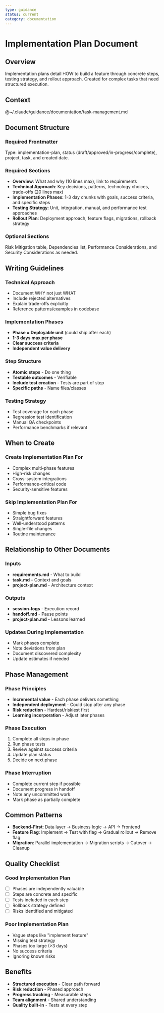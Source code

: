 ```yaml
---
type: guidance
status: current
category: documentation
---
```


# Implementation Plan Document

## Overview
Implementation plans detail HOW to build a feature through concrete steps, testing strategy, and rollout approach. Created for complex tasks that need structured execution.

## Context
@~/.claude/guidance/documentation/task-management.md

## Document Structure

### Required Frontmatter
Type: implementation-plan, status (draft/approved/in-progress/complete), project, task, and created date.

### Required Sections
- **Overview**: What and why (10 lines max), link to requirements
- **Technical Approach**: Key decisions, patterns, technology choices, trade-offs (20 lines max)
- **Implementation Phases**: 1-3 day chunks with goals, success criteria, and specific steps
- **Testing Strategy**: Unit, integration, manual, and performance test approaches
- **Rollout Plan**: Deployment approach, feature flags, migrations, rollback strategy

### Optional Sections
Risk Mitigation table, Dependencies list, Performance Considerations, and Security Considerations as needed.

## Writing Guidelines

### Technical Approach
- Document WHY not just WHAT
- Include rejected alternatives
- Explain trade-offs explicitly
- Reference patterns/examples in codebase

### Implementation Phases
- **Phase = Deployable unit** (could ship after each)
- **1-3 days max per phase**
- **Clear success criteria**
- **Independent value delivery**

### Step Structure
- **Atomic steps** - Do one thing
- **Testable outcomes** - Verifiable
- **Include test creation** - Tests are part of step
- **Specific paths** - Name files/classes

### Testing Strategy
- Test coverage for each phase
- Regression test identification
- Manual QA checkpoints
- Performance benchmarks if relevant

## When to Create

### Create Implementation Plan For
- Complex multi-phase features
- High-risk changes
- Cross-system integrations
- Performance-critical code
- Security-sensitive features

### Skip Implementation Plan For
- Simple bug fixes
- Straightforward features
- Well-understood patterns
- Single-file changes
- Routine maintenance

## Relationship to Other Documents

### Inputs
- **requirements.md** - What to build
- **task.md** - Context and goals
- **project-plan.md** - Architecture context

### Outputs
- **session-logs** - Execution record
- **handoff.md** - Pause points
- **project-plan.md** - Lessons learned

### Updates During Implementation
- Mark phases complete
- Note deviations from plan
- Document discovered complexity
- Update estimates if needed

## Phase Management

### Phase Principles
- **Incremental value** - Each phase delivers something
- **Independent deployment** - Could stop after any phase
- **Risk reduction** - Hardest/riskiest first
- **Learning incorporation** - Adjust later phases

### Phase Execution
1. Complete all steps in phase
2. Run phase tests
3. Review against success criteria
4. Update plan status
5. Decide on next phase

### Phase Interruption
- Complete current step if possible
- Document progress in handoff
- Note any uncommitted work
- Mark phase as partially complete

## Common Patterns
- **Backend-First**: Data layer → Business logic → API → Frontend
- **Feature Flag**: Implement → Test with flag → Gradual rollout → Remove flag
- **Migration**: Parallel implementation → Migration scripts → Cutover → Cleanup

## Quality Checklist

### Good Implementation Plan
- [ ] Phases are independently valuable
- [ ] Steps are concrete and specific
- [ ] Tests included in each step
- [ ] Rollback strategy defined
- [ ] Risks identified and mitigated

### Poor Implementation Plan
- Vague steps like "implement feature"
- Missing test strategy
- Phases too large (>3 days)
- No success criteria
- Ignoring known risks

## Benefits
- **Structured execution** - Clear path forward
- **Risk reduction** - Phased approach
- **Progress tracking** - Measurable steps
- **Team alignment** - Shared understanding
- **Quality built-in** - Tests at every step